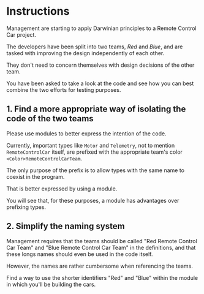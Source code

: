 # Instructions

Management are starting to apply Darwinian principles to a Remote Control Car project.

The developers have been split into two teams, _Red_ and _Blue_, and are tasked with improving the design independently of each other.

They don't need to concern themselves with design decisions of the other team.

You have been asked to take a look at the code and see how you can best combine the two efforts for testing purposes.

## 1. Find a more appropriate way of isolating the code of the two teams

Please use modules to better express the intention of the code.

Currently, important types like `Motor` and `Telemetry`, not to mention `RemoteControlCar` itself, are prefixed with the appropriate team's color `<Color>RemoteControlCarTeam`.

The only purpose of the prefix is to allow types with the same name to coexist in the program.

That is better expressed by using a module.

You will see that, for these purposes, a module has advantages over prefixing types.

## 2. Simplify the naming system

Management requires that the teams should be called "Red Remote Control Car Team" and "Blue Remote Control Car Team" in the definitions, and that these longs names should even be used in the code itself.

However, the names are rather cumbersome when referencing the teams.

Find a way to use the shorter identifiers "Red" and "Blue" within the module in which you'll be building the cars.
